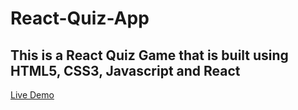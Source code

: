 # React-Quiz-App
## This is a React Quiz Game that is built using HTML5, CSS3, Javascript and React
[Live Demo]()
